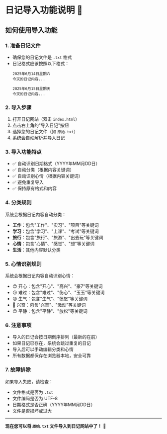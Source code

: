 # 日记导入功能说明 📝

## 如何使用导入功能

### 1. 准备日记文件
- 确保您的日记文件是 `.txt` 格式
- 日记格式应该按照以下格式：
  ```
  2025年6月14日星期六
  今天的日记内容...
  
  2025年6月15日星期天
  今天的日记内容...
  ```

### 2. 导入步骤
1. 打开日记网站（双击 `index.html`）
2. 点击右上角的"导入日记"按钮
3. 选择您的日记文件（如 `原始.txt`）
4. 系统会自动解析并导入日记

### 3. 导入功能特点
- ✅ 自动识别日期格式（YYYY年MM月DD日）
- ✅ 自动分类（根据内容关键词）
- ✅ 自动识别心情（根据内容关键词）
- ✅ 避免重复导入
- ✅ 保持原有格式和内容

### 4. 分类规则
系统会根据日记内容自动分类：
- **工作**：包含"工作"、"实习"、"项目"等关键词
- **学习**：包含"学习"、"上课"、"考试"等关键词
- **旅行**：包含"旅行"、"旅游"、"出去玩"等关键词
- **心情**：包含"心情"、"感觉"、"想"等关键词
- **生活**：其他内容默认分类

### 5. 心情识别规则
系统会根据日记内容自动识别心情：
- 😊 开心：包含"开心"、"高兴"、"豪7"等关键词
- 😢 难过：包含"难过"、"伤心"、"玉玉"等关键词
- 😠 生气：包含"生气"、"愤怒"等关键词
- 🤩 兴奋：包含"兴奋"、"激动"等关键词
- 😌 平静：包含"平静"、"放松"等关键词

### 6. 注意事项
- 导入的日记会按日期倒序排列（最新的在前）
- 如果日记已存在，系统会跳过重复的日记
- 导入后可以手动编辑分类和心情
- 所有数据都保存在浏览器本地，安全可靠

### 7. 故障排除
如果导入失败，请检查：
- 文件格式是否为 `.txt`
- 文件编码是否为 UTF-8
- 日期格式是否正确（YYYY年MM月DD日）
- 文件是否损坏或过大

---

**现在您可以将 `原始.txt` 文件导入到日记网站中了！** 🎉 